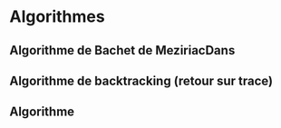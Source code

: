 # Algorithmes

## Algorithme de Bachet de MeziriacDans

## Algorithme de backtracking (retour sur trace)

## Algorithme 
